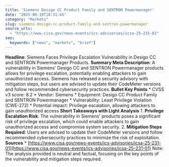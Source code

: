 ```yaml
---
title: 'Siemens Desigo CC Product Family and SENTRON Powermanager'
date: "2025-08-19T18:31:45"
category: "Markets"
slug: siemens-desigo-cc-product-family-and-sentron-powermanager
source_urls:
  - "https://www.cisa.gov/news-events/ics-advisories/icsa-25-231-01"
seo:
  keywords: ["news", "markets", "brief"]
---
```

**Headline**: Siemens Faces Privilege Escalation Vulnerability in Desigo CC and SENTRON Powermanager Products.  **Summary Meta Description**: A vulnerability in Siemens' Desigo CC and SENTRON Powermanager products allows for privilege escalation, potentially enabling attackers to gain unauthorized access. Siemens has released a security advisory with mitigation steps, but users are advised to update their CodeMeter versions and follow recommended cybersecurity practices.  **Bullet Key Points**  * CVSS v3 score: 8.2 * Vendor: Siemens * Equipment: Desigo CC Product Family and SENTRON Powermanager * Vulnerability: Least Privilege Violation (CWE-272) * Potential impact: Privilege escalation, allowing attackers to gain unauthorized access  **Short Takeaways with Light Analysis**  1. **Privilege Escalation Risk**: The vulnerability in Siemens' products poses a significant risk of privilege escalation, which could enable attackers to gain unauthorized access and compromise system security. 2. **Mitigation Steps Required**: Users are advised to update their CodeMeter versions and follow recommended cybersecurity practices to minimize the risk of exploitation.  **Sources**  * [https://www.cisa.gov/news-events/ics-advisories/icsa-25-231-01](https://www.cisa.gov/news-events/ics-advisories/icsa-25-231-01)  Note: The analysis provided is neutral and factual, focusing on the key points of the vulnerability and mitigation steps required. 
